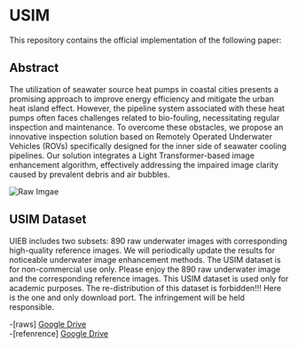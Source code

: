 # USIM
This repository contains the official implementation of the following paper:

## Abstract
The utilization of seawater source heat pumps in coastal cities presents a promising approach to improve energy efficiency and mitigate the urban heat island effect. However, the pipeline system associated with these heat pumps often faces challenges related to bio-fouling, necessitating regular inspection and maintenance. To overcome these obstacles, we propose an innovative inspection solution based on Remotely Operated Underwater Vehicles (ROVs) specifically designed for the inner side of seawater cooling pipelines. Our solution integrates a Light Transformer-based image enhancement algorithm, effectively addressing the impaired image clarity caused by prevalent debris and air bubbles.

![Raw Imgae](https://raw.github.com/ZeyuDuan/repositpry/master/USIM/Sample.jpg)

## USIM Dataset
UIEB includes two subsets: 890 raw underwater images with corresponding high-quality reference images. We will periodically update the results for noticeable underwater image enhancement methods. The USIM dataset is for non-commercial use only. Please enjoy the 890 raw underwater image and the corresponding reference images.
This USIM dataset is used only for academic purposes. The re-distribution of this dataset is forbidden!!! Here is the one and only download port. The infringement will be held responsible.

-[raws]  <a href="https://drive.google.com/file/d/1G4A4h8cNPTUbdoi4BQC1OlAsFiuFR6ZB/view?usp=drive_link">Google Drive</a>  
-[refenrence] <a href="https://drive.google.com/file/d/1G4A4h8cNPTUbdoi4BQC1OlAsFiuFR6ZB/view?usp=drive_link">Google Drive</a>

